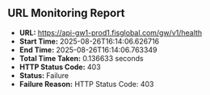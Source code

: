 ## URL Monitoring Report

- **URL:** https://api-gw1-prod1.fisglobal.com/gw/v1/health
- **Start Time:** 2025-08-26T16:14:06.626716
- **End Time:** 2025-08-26T16:14:06.763349
- **Total Time Taken:** 0.136633 seconds
- **HTTP Status Code:** 403
- **Status:** Failure
- **Failure Reason:** HTTP Status Code: 403
